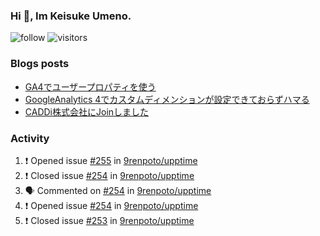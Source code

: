 ### Hi 👋, Im Keisuke Umeno.

<!--
**9renpoto/9renpoto** is a ✨ _special_ ✨ repository because its `README.md` (this file) appears on your GitHub profile.

Here are some ideas to get you started:

- 🔭 I’m currently working on ...
- 🌱 I’m currently learning ...
- 👯 I’m looking to collaborate on ...
- 🤔 I’m looking for help with ...
- 💬 Ask me about ...
- 📫 How to reach me: ...
- 😄 Pronouns: ...
- ⚡ Fun fact: ...
-->

![follow](https://img.shields.io/github/followers/9renpoto?label=Follow&style=social)
![visitors](https://komarev.com/ghpvc/?username=9renpoto&label=Profile%20views&color=0e75b6&style=flat)

### Blogs posts

<!-- BLOG-POST-LIST:START -->
- [GA4でユーザープロパティを使う](https://9renpoto.dev/2021/02/21/google-analytics-4-user-properties/)
- [GoogleAnalytics 4でカスタムディメンションが設定できておらずハマる](https://9renpoto.dev/2021/02/13/google-analytics-4/)
- [CADDi株式会社にJoinしました](https://9renpoto.dev/2020/12/05/join/)
<!-- BLOG-POST-LIST:END -->

### Activity

<!--START_SECTION:activity-->
1. ❗️ Opened issue [#255](https://github.com/9renpoto/upptime/issues/255) in [9renpoto/upptime](https://github.com/9renpoto/upptime)
2. ❗️ Closed issue [#254](https://github.com/9renpoto/upptime/issues/254) in [9renpoto/upptime](https://github.com/9renpoto/upptime)
3. 🗣 Commented on [#254](https://github.com/9renpoto/upptime/issues/254) in [9renpoto/upptime](https://github.com/9renpoto/upptime)
4. ❗️ Opened issue [#254](https://github.com/9renpoto/upptime/issues/254) in [9renpoto/upptime](https://github.com/9renpoto/upptime)
5. ❗️ Closed issue [#253](https://github.com/9renpoto/upptime/issues/253) in [9renpoto/upptime](https://github.com/9renpoto/upptime)
<!--END_SECTION:activity-->

<!--START_SECTION:waka-->
<!--END_SECTION:waka-->
